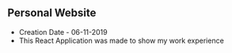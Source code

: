 ## Personal Website
- Creation Date - 06-11-2019
- This React Application was made to show my work experience